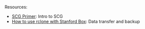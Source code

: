 Resources:
  - [SCG Primer](scg_primer.md): Intro to SCG 
  - [How to use rclone with Stanford Box](rclone_box.md): Data transfer and backup
